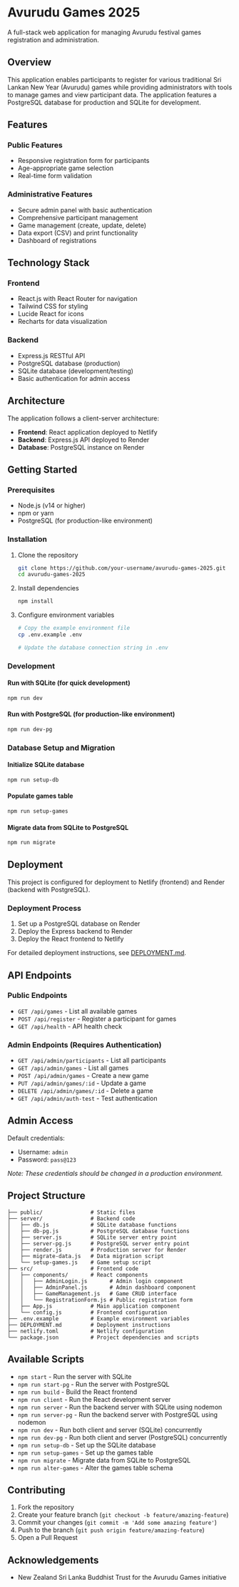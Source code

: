 # Avurudu Games 2025

A full-stack web application for managing Avurudu festival games registration and administration.

## Overview

This application enables participants to register for various traditional Sri Lankan New Year (Avurudu) games while providing administrators with tools to manage games and view participant data. The application features a PostgreSQL database for production and SQLite for development.

## Features

### Public Features
- Responsive registration form for participants
- Age-appropriate game selection
- Real-time form validation

### Administrative Features
- Secure admin panel with basic authentication
- Comprehensive participant management
- Game management (create, update, delete)
- Data export (CSV) and print functionality
- Dashboard of registrations

## Technology Stack

### Frontend
- React.js with React Router for navigation
- Tailwind CSS for styling
- Lucide React for icons
- Recharts for data visualization

### Backend
- Express.js RESTful API
- PostgreSQL database (production)
- SQLite database (development/testing)
- Basic authentication for admin access

## Architecture

The application follows a client-server architecture:

- **Frontend**: React application deployed to Netlify
- **Backend**: Express.js API deployed to Render
- **Database**: PostgreSQL instance on Render

## Getting Started

### Prerequisites
- Node.js (v14 or higher)
- npm or yarn
- PostgreSQL (for production-like environment)

### Installation

1. Clone the repository
   ```bash
   git clone https://github.com/your-username/avurudu-games-2025.git
   cd avurudu-games-2025
   ```

2. Install dependencies
   ```bash
   npm install
   ```

3. Configure environment variables
   ```bash
   # Copy the example environment file
   cp .env.example .env
   
   # Update the database connection string in .env
   ```

### Development

#### Run with SQLite (for quick development)
```bash
npm run dev
```

#### Run with PostgreSQL (for production-like environment)
```bash
npm run dev-pg
```

### Database Setup and Migration

#### Initialize SQLite database
```bash
npm run setup-db
```

#### Populate games table
```bash
npm run setup-games
```

#### Migrate data from SQLite to PostgreSQL
```bash
npm run migrate
```

## Deployment

This project is configured for deployment to Netlify (frontend) and Render (backend with PostgreSQL).

### Deployment Process
1. Set up a PostgreSQL database on Render
2. Deploy the Express backend to Render
3. Deploy the React frontend to Netlify

For detailed deployment instructions, see [DEPLOYMENT.md](./DEPLOYMENT.md).

## API Endpoints

### Public Endpoints
- `GET /api/games` - List all available games
- `POST /api/register` - Register a participant for games
- `GET /api/health` - API health check

### Admin Endpoints (Requires Authentication)
- `GET /api/admin/participants` - List all participants
- `GET /api/admin/games` - List all games
- `POST /api/admin/games` - Create a new game
- `PUT /api/admin/games/:id` - Update a game
- `DELETE /api/admin/games/:id` - Delete a game
- `GET /api/admin/auth-test` - Test authentication

## Admin Access

Default credentials:
- Username: `admin`
- Password: `pass@123`

*Note: These credentials should be changed in a production environment.*

## Project Structure

```
├── public/               # Static files
├── server/               # Backend code
│   ├── db.js             # SQLite database functions
│   ├── db-pg.js          # PostgreSQL database functions
│   ├── server.js         # SQLite server entry point
│   ├── server-pg.js      # PostgreSQL server entry point
│   ├── render.js         # Production server for Render
│   ├── migrate-data.js   # Data migration script
│   └── setup-games.js    # Game setup script
├── src/                  # Frontend code
│   ├── components/       # React components
│   │   ├── AdminLogin.js       # Admin login component
│   │   ├── AdminPanel.js       # Admin dashboard component
│   │   ├── GameManagement.js   # Game CRUD interface
│   │   └── RegistrationForm.js # Public registration form
│   ├── App.js            # Main application component
│   └── config.js         # Frontend configuration
├── .env.example          # Example environment variables
├── DEPLOYMENT.md         # Deployment instructions
├── netlify.toml          # Netlify configuration
└── package.json          # Project dependencies and scripts
```

## Available Scripts

- `npm start` - Run the server with SQLite
- `npm run start-pg` - Run the server with PostgreSQL
- `npm run build` - Build the React frontend
- `npm run client` - Run the React development server
- `npm run server` - Run the backend server with SQLite using nodemon
- `npm run server-pg` - Run the backend server with PostgreSQL using nodemon
- `npm run dev` - Run both client and server (SQLite) concurrently
- `npm run dev-pg` - Run both client and server (PostgreSQL) concurrently
- `npm run setup-db` - Set up the SQLite database
- `npm run setup-games` - Set up the games table
- `npm run migrate` - Migrate data from SQLite to PostgreSQL
- `npm run alter-games` - Alter the games table schema

## Contributing

1. Fork the repository
2. Create your feature branch (`git checkout -b feature/amazing-feature`)
3. Commit your changes (`git commit -m 'Add some amazing feature'`)
4. Push to the branch (`git push origin feature/amazing-feature`)
5. Open a Pull Request

## Acknowledgements

- New Zealand Sri Lanka Buddhist Trust for the Avurudu Games initiative